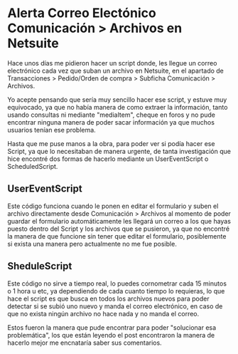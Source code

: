 # Alerta Correo Electónico Comunicación > Archivos en Netsuite

Hace unos días me pidieron hacer un script donde, les llegue un correo electrónico cada vez que suban un archivo en Netsuite, en el apartado de Transacciones > Pedido/Orden de compra > Subficha Comunicación > Archivos. 

Yo acepte pensando que sería muy sencillo hacer ese script, y estuve muy equivocado, ya que no había manera de como extraer la información, tanto usando consultas ni mediante "mediaItem", cheque en foros y no pude encontrar ninguna manera de poder sacar información ya que muchos usuarios tenían ese problema.

Hasta que me puse manos a la obra, para poder ver si podía hacer ese Script, ya que lo necesitaban de manera urgente, de tanta investigación que hice encontré dos formas de hacerlo mediante un UserEventScript o ScheduledScript.


## UserEventScript
  Este código funciona cuando le ponen en editar el formulario y suben el archivo directamente desde Comunicación > Archivos al momento de poder guardar el formulario automáticamente les llegará un correo a los que hayas puesto dentro del Script y los archivos que se pusieron, ya que no encontré la manera de que funcione sin tener que editar el formulario, posiblemente si exista una manera pero actualmente no me fue posible.

## SheduleScript
  Este código no sirve a tiempo real, lo puedes cornometrar cada 15 minutos o 1 hora u etc, ya dependiendo de cada cuanto tiempo lo requieras, lo que hace el script es que busca en todos los archivos nuevos para poder detectar si se subió uno nuevo y manda el correo electrónico, en caso de que no exista ningún archivo no hace nada y no manda el correo.

Estos fueron la manera que pude encontrar para poder "solucionar esa problemática", los que están leyendo el post encontraron la manera de hacerlo mejor me encnataría saber sus comentarios.
